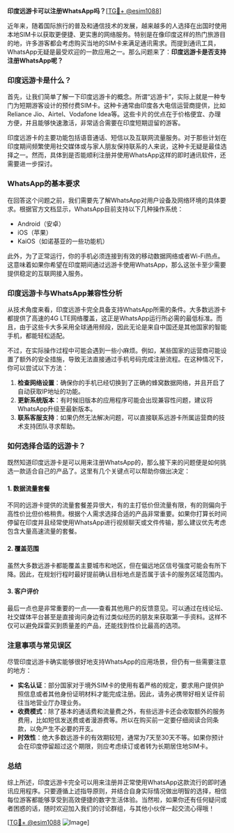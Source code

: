 **印度远游卡可以注册WhatsApp吗？**[[TG💪+ @esim1088](https://t.me/s/esim1088)]

近年来，随着国际旅行的普及和通信技术的发展，越来越多的人选择在出国时使用本地SIM卡以获取更便捷、更实惠的网络服务。特别是在像印度这样的热门旅游目的地，许多游客都会考虑购买当地的SIM卡来满足通讯需求。而提到通讯工具，WhatsApp无疑是最受欢迎的一款应用之一。那么问题来了：**印度远游卡是否支持注册WhatsApp呢？**

### **印度远游卡是什么？**

首先，让我们简单了解一下印度远游卡的概念。所谓“远游卡”，实际上就是一种专门为短期游客设计的预付费SIM卡。这种卡通常由印度各大电信运营商提供，比如Reliance Jio、Airtel、Vodafone Idea等。这些卡片的优点在于价格便宜、办理方便，并且能够快速激活，非常适合需要在印度短期逗留的游客。

印度远游卡的主要功能包括语音通话、短信以及互联网流量服务。对于那些计划在印度期间频繁使用社交媒体或与家人朋友保持联系的人来说，这种卡无疑是最佳选择之一。然而，具体到是否能顺利注册并使用WhatsApp这样的即时通讯软件，还需要进一步探讨。

### **WhatsApp的基本要求**

在回答这个问题之前，我们需要先了解WhatsApp对用户设备及网络环境的具体要求。根据官方文档显示，WhatsApp目前支持以下几种操作系统：

- Android（安卓）
- iOS（苹果）
- KaiOS（如诺基亚的一些功能机）

此外，为了正常运行，你的手机必须连接到有效的移动数据网络或者Wi-Fi热点。这意味着如果你希望在印度期间通过远游卡使用WhatsApp，那么这张卡至少需要提供稳定的互联网接入服务。

### **印度远游卡与WhatsApp兼容性分析**

从技术角度来看，印度远游卡完全具备支持WhatsApp所需的条件。大多数远游卡都提供了高速的4G LTE网络覆盖，这正是WhatsApp运行所必需的最低标准。而且，由于这些卡大多采用全球通用频段，因此无论是来自中国还是其他国家的智能手机，都能轻松适配。

不过，在实际操作过程中可能会遇到一些小麻烦。例如，某些国家的运营商可能设置了额外的安全措施，导致无法直接通过手机号码完成注册流程。在这种情况下，你可以尝试以下方法：

1. **检查网络设置**：确保你的手机已经切换到了正确的蜂窝数据网络，并且开启了自动获取IP地址的功能。
2. **更新系统版本**：有时候旧版本的应用程序可能会出现兼容性问题，建议将WhatsApp升级至最新版本。
3. **联系客服支持**：如果仍然无法解决问题，可以直接联系远游卡所属运营商的技术支持团队寻求帮助。

### **如何选择合适的远游卡？**

既然知道印度远游卡是可以用来注册WhatsApp的，那么接下来的问题便是如何挑选一款适合自己的产品了。这里有几个关键点可以帮助你做出决定：

#### **1. 数据流量套餐**
不同的远游卡提供的流量套餐差异很大，有的主打低价但流量有限，有的则偏向于高性价比但价格稍贵。根据个人需求选择合适的产品非常重要。如果你打算长时间停留在印度并且经常使用WhatsApp进行视频聊天或文件传输，那么建议优先考虑包含大量高速流量的套餐。

#### **2. 覆盖范围**
虽然大多数远游卡都能覆盖主要城市和地区，但在偏远地区信号强度可能会有所下降。因此，在规划行程时最好提前确认目标地点是否属于该卡的服务区域范围内。

#### **3. 客户评价**
最后一点也是非常重要的一点——查看其他用户的反馈意见。可以通过在线论坛、社交媒体平台甚至是直接询问身边有过类似经历的朋友来获取第一手资料。这样不仅可以避免踩雷买到质量差的产品，还能找到性价比最高的选项。

### **注意事项与常见误区**

尽管印度远游卡确实能够很好地支持WhatsApp的应用场景，但仍有一些需要注意的地方：

- **实名认证**：部分国家对于境外SIM卡的使用有着严格的规定，要求用户提供护照信息或者其他身份证明材料才能完成注册。因此，请务必携带好相关证件前往当地营业厅办理业务。
- **收费模式**：除了基本的通话费和流量费之外，有些远游卡还会收取额外的服务费用，比如短信发送费或者漫游费等。所以在购买前一定要仔细阅读合同条款，以免产生不必要的开支。
- **时效性**：绝大多数远游卡的有效期较短，通常为7天至30天不等。如果你预计会在印度停留超过这个期限，则应考虑续订或者转为长期居住地SIM卡。

### **总结**

综上所述，印度远游卡完全可以用来注册并正常使用WhatsApp这款流行的即时通讯应用程序。只要遵循上述指导原则，并结合自身实际情况做出明智的选择，相信每位游客都能够享受到高效便捷的数字生活体验。当然啦，如果你还有任何疑问或者困惑的话，随时欢迎加入我们的讨论群组，与其他小伙伴一起交流心得哦！

[[TG💪+ @esim1088](https://t.me/s/esim1088) ![Image](https://i.postimg.cc/4NQfJmqS/Snipaste-2025-05-13-00-14-12.png)]